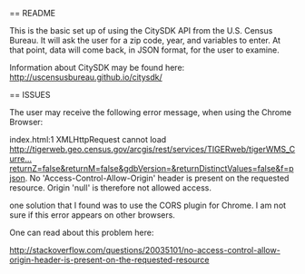 == README

This is the basic set up of using the CitySDK API from the U.S. Census Bureau. It will ask the user
for a zip code, year, and variables to enter. At that point, data will come back, in JSON format, for the user to examine. 

Information about CitySDK may be found here: 
http://uscensusbureau.github.io/citysdk/

== ISSUES

The user may receive the following error message, when using the Chrome Browser:

index.html:1 XMLHttpRequest cannot load http://tigerweb.geo.census.gov/arcgis/rest/services/TIGERweb/tigerWMS_Curre…returnZ=false&returnM=false&gdbVersion=&returnDistinctValues=false&f=pjson. No 'Access-Control-Allow-Origin' header is present on the requested resource. Origin 'null' is therefore not allowed access.

one solution that I found was to use the CORS plugin for Chrome. I am not sure if this error appears on other browsers. 

One can read about this problem here:

http://stackoverflow.com/questions/20035101/no-access-control-allow-origin-header-is-present-on-the-requested-resource

